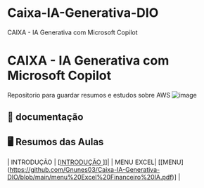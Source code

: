 # Caixa-IA-Generativa-DIO
CAIXA - IA Generativa com Microsoft Copilot
# CAIXA - IA Generativa com Microsoft Copilot
Repositorio para guardar resumos e estudos sobre AWS
![image](https://github.com/Gnunes03/Caixa-IA-Generativa-DIO/blob/main/ia-genera.jpg)

## 📑 documentação

  

## 🖥️ Resumos das Aulas


| INTRODUÇÃO | [[INTRODUÇÃO ](https://github.com/Gnunes03/TesteGIT/blob/main/introducao%20financeiro%20com%20IA.pdf)]]|
|  MENU EXCEL| [[MENU] (https://github.com/Gnunes03/Caixa-IA-Generativa-DIO/blob/main/menu%20Excel%20Financeiro%20IA.pdf)] |
